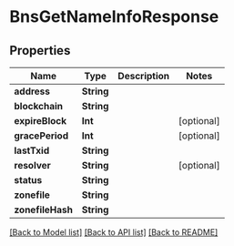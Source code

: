 # BnsGetNameInfoResponse

## Properties
Name | Type | Description | Notes
------------ | ------------- | ------------- | -------------
**address** | **String** |  | 
**blockchain** | **String** |  | 
**expireBlock** | **Int** |  | [optional] 
**gracePeriod** | **Int** |  | [optional] 
**lastTxid** | **String** |  | 
**resolver** | **String** |  | [optional] 
**status** | **String** |  | 
**zonefile** | **String** |  | 
**zonefileHash** | **String** |  | 

[[Back to Model list]](../README.md#documentation-for-models) [[Back to API list]](../README.md#documentation-for-api-endpoints) [[Back to README]](../README.md)


